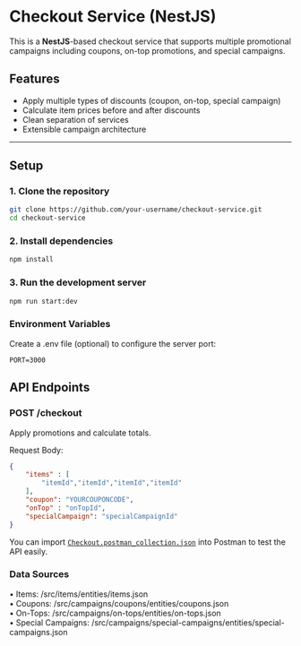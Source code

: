 # Checkout Service (NestJS)

This is a **NestJS**-based checkout service that supports multiple promotional campaigns including coupons, on-top promotions, and special campaigns.

## Features

- Apply multiple types of discounts (coupon, on-top, special campaign)
- Calculate item prices before and after discounts
- Clean separation of services
- Extensible campaign architecture

---

## Setup

### 1. Clone the repository

```bash
git clone https://github.com/your-username/checkout-service.git
cd checkout-service
```

### 2. Install dependencies

```bash
npm install
```

### 3. Run the development server

```bash
npm run start:dev
```

### Environment Variables

Create a .env file (optional) to configure the server port:

```env
PORT=3000
```

## API Endpoints

### POST /checkout

Apply promotions and calculate totals.

Request Body:
```json
{
    "items" : [
        "itemId","itemId","itemId","itemId"
    ],
    "coupon": "YOURCOUPONCODE",
    "onTop" : "onTopId",
    "specialCampaign": "specialCampaignId"
}
```

You can import [`Checkout.postman_collection.json`](./coupon-app.postman_collection.json) into Postman to test the API easily.

### Data Sources
• Items: /src/items/entities/items.json  
• Coupons: /src/campaigns/coupons/entities/coupons.json  
• On-Tops: /src/campaigns/on-tops/entities/on-tops.json  
• Special Campaigns: /src/campaigns/special-campaigns/entities/special-campaigns.json  
